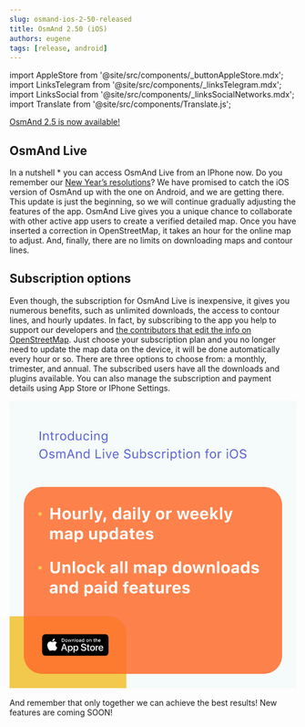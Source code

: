 ```yaml
---
slug: osmand-ios-2-50-released
title: OsmAnd 2.50 (iOS)
authors: eugene
tags: [release, android]
---
```

import AppleStore from '@site/src/components/_buttonAppleStore.mdx';
import LinksTelegram from '@site/src/components/_linksTelegram.mdx';
import LinksSocial from '@site/src/components/_linksSocialNetworks.mdx';
import Translate from '@site/src/components/Translate.js';


<a href="https://itunes.apple.com/us/app/osmand-maps-travel-navigate/id934850257">OsmAnd 2.5 is now available!</a>

<!--truncate-->


## OsmAnd Live

In a nutshell * you can access OsmAnd Live from an IPhone now. Do you remember our <a href="https://osmand.net/blog/2019-ny-resolutions">New Year’s resolutions</a>? We have promised to catch the iOS version of OsmAnd up with the one on Android, and we are getting there. This update is just the beginning, so we will continue gradually adjusting the features of the app. OsmAnd Live gives you a unique chance to collaborate with other active app users to create a verified detailed map. Once you have inserted a correction in OpenStreetMap, it takes an hour for the online map to adjust. And, finally, there are no limits on downloading maps and contour lines.

## Subscription options

Even though, the subscription for OsmAnd Live is inexpensive, it gives you numerous benefits, such as unlimited downloads, the access to contour lines, and hourly updates. In fact, by subscribing to the app you help to support our developers and <a href="https://osmand.net/osm_live">the contributors that edit the info on OpenStreetMap</a>. Just choose your subscription plan and you no longer need to update the map data on the device, it will be done automatically every hour or so. There are three options to choose from: a monthly, trimester, and annual. The subscribed users have all the downloads and plugins available. You can also manage the subscription and payment details using App Store or IPhone Settings.

![OsmAnd iOS 2.50](./ios-2-5.png)


And remember that only together we can achieve the best results!
New features are coming SOON!






<LinksTelegram/>
<AppleStore/>
